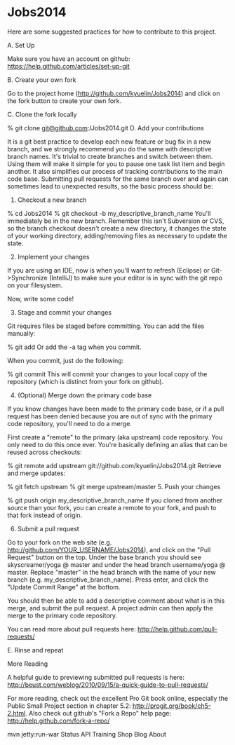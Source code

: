 # Jobs2014

Here are some suggested practices for how to contribute to this project.

A. Set Up

Make sure you have an account on github: https://help.github.com/articles/set-up-git

B. Create your own fork

Go to the project home (http://github.com/kyuelin/Jobs2014) and click on the fork button to create your own fork. 

C. Clone the fork locally

% git clone git@github.com:<username>/Jobs2014.git
D. Add your contributions

It is a git best practice to develop each new feature or bug fix in a new branch, and we strongly recommend you do the same with descriptive branch names. It's trivial to create branches and switch between them. Using them will make it simple for you to pause one task list item and begin another. It also simplifies our process of tracking contributions to the main code base. Submitting pull requests for the same branch over and again can sometimes lead to unexpected results, so the basic process should be:

1. Checkout a new branch

% cd Jobs2014
% git checkout -b my_descriptive_branch_name
You'll immediately be in the new branch. Remember this isn't Subversion or CVS, so the branch checkout doesn't create a new directory, it changes the state of your working directory, adding/removing files as necessary to update the state.

2. Implement your changes

If you are using an IDE, now is when you'll want to refresh (Eclipse) or Git->Synchronize (IntelliJ) to make sure your editor is in sync with the git repo on your filesystem.

Now, write some code!

3. Stage and commit your changes

Git requires files be staged before committing. You can add the files manually:

% git add <file>
Or add the -a tag when you commit.

When you commit, just do the following:

% git commit
This will commit your changes to your local copy of the repository (which is distinct from your fork on github).

4. (Optional) Merge down the primary code base

If you know changes have been made to the primary code base, or if a pull request has been denied because you are out of sync with the primary code repository, you'll need to do a merge.

First create a "remote" to the primary (aka upstream) code repository. You only need to do this once ever. You're basically defining an alias that can be reused across checkouts:

% git remote add upstream git://github.com/kyuelin/Jobs2014.git
Retrieve and merge updates:

% git fetch upstream
% git merge upstream/master
5. Push your changes

% git push origin my_descriptive_branch_name
If you cloned from another source than your fork, you can create a remote to your fork, and push to that fork instead of origin.

6. Submit a pull request

Go to your fork on the web site (e.g. http://github.com/YOUR_USERNAME/Jobs2014), and click on the "Pull Request" button on the top. Under the base branch you should see skyscreamer/yoga @ master and under the head branch username/yoga @ master. Replace "master" in the head branch with the name of your new branch (e.g. my_descriptive_branch_name). Press enter, and click the "Update Commit Range" at the bottom.

You should then be able to add a descriptive comment about what is in this merge, and submit the pull request. A project admin can then apply the merge to the primary code repository.

You can read more about pull requests here: http://help.github.com/pull-requests/

E. Rinse and repeat

More Reading

A helpful guide to previewing submitted pull requests is here: http://beust.com/weblog/2010/09/15/a-quick-guide-to-pull-requests/

For more reading, check out the excellent Pro Git book online, especially the Public Small Project section in chapter 5.2: http://progit.org/book/ch5-2.html. Also check out github's "Fork a Repo" help page: http://help.github.com/fork-a-repo/

mvn jetty:run-war
Status API Training Shop Blog About
